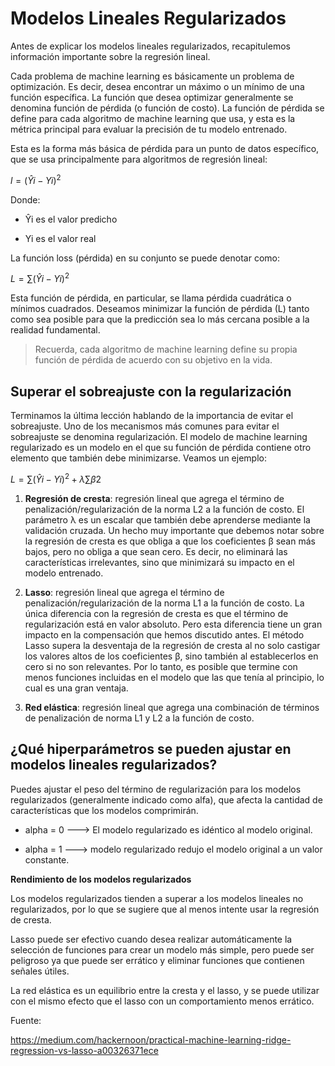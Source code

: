 # Modelos Lineales Regularizados

Antes de explicar los modelos lineales regularizados, recapitulemos información importante sobre la regresión lineal.

Cada problema de machine learning es básicamente un problema de optimización. Es decir, desea encontrar un máximo o un mínimo de una función específica. La función que desea optimizar generalmente se denomina función de pérdida (o función de costo). La función de pérdida se define para cada algoritmo de machine learning que usa, y esta es la métrica principal para evaluar la precisión de tu modelo entrenado.

Esta es la forma más básica de pérdida para un punto de datos específico, que se usa principalmente para algoritmos de regresión lineal:

$l = ( Ŷi- Yi)^2$

Donde:

- Ŷi es el valor predicho

- Yi es el valor real

La función loss (pérdida) en su conjunto se puede denotar como:

$L = ∑( Ŷi- Yi)^2$

Esta función de pérdida, en particular, se llama pérdida cuadrática o mínimos cuadrados. Deseamos minimizar la función de pérdida (L) tanto como sea posible para que la predicción sea lo más cercana posible a la realidad fundamental.

> Recuerda, cada algoritmo de machine learning define su propia función de pérdida de acuerdo con su objetivo en la vida.

## Superar el sobreajuste con la regularización

Terminamos la última lección hablando de la importancia de evitar el sobreajuste. Uno de los mecanismos más comunes para evitar el sobreajuste se denomina regularización. El modelo de machine learning regularizado es un modelo en el que su función de pérdida contiene otro elemento que también debe minimizarse. Veamos un ejemplo:

$L = ∑( Ŷi- Yi)^2 + λ∑ β2$

1. **Regresión de cresta**: regresión lineal que agrega el término de penalización/regularización de la norma L2 a la función de costo. El parámetro λ es un escalar que también debe aprenderse mediante la validación cruzada. Un hecho muy importante que debemos notar sobre la regresión de cresta es que obliga a que los coeficientes β sean más bajos, pero no obliga a que sean cero. Es decir, no eliminará las características irrelevantes, sino que minimizará su impacto en el modelo entrenado.

2. **Lasso**: regresión lineal que agrega el término de penalización/regularización de la norma L1 a la función de costo. La única diferencia con la regresión de cresta es que el término de regularización está en valor absoluto. Pero esta diferencia tiene un gran impacto en la compensación que hemos discutido antes. El método Lasso supera la desventaja de la regresión de cresta al no solo castigar los valores altos de los coeficientes β, sino también al establecerlos en cero si no son relevantes. Por lo tanto, es posible que termine con menos funciones incluidas en el modelo que las que tenía al principio, lo cual es una gran ventaja.

3. **Red elástica**: regresión lineal que agrega una combinación de términos de penalización de norma L1 y L2 a la función de costo.

## ¿Qué hiperparámetros se pueden ajustar en modelos lineales regularizados?

Puedes ajustar el peso del término de regularización para los modelos regularizados (generalmente indicado como alfa), que afecta la cantidad de características que los modelos comprimirán.

- alpha = 0 ---> El modelo regularizado es idéntico al modelo original.

- alpha = 1 ---> modelo regularizado redujo el modelo original a un valor constante.

**Rendimiento de los modelos regularizados**

Los modelos regularizados tienden a superar a los modelos lineales no regularizados, por lo que se sugiere que al menos intente usar la regresión de cresta.

Lasso puede ser efectivo cuando desea realizar automáticamente la selección de funciones para crear un modelo más simple, pero puede ser peligroso ya que puede ser errático y eliminar funciones que contienen señales útiles.

La red elástica es un equilibrio entre la cresta y el lasso, y se puede utilizar con el mismo efecto que el lasso con un comportamiento menos errático.


Fuente:

https://medium.com/hackernoon/practical-machine-learning-ridge-regression-vs-lasso-a00326371ece